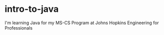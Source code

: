 # intro-to-java
I'm learning Java for my MS-CS Program at Johns Hopkins Engineering for Professionals
